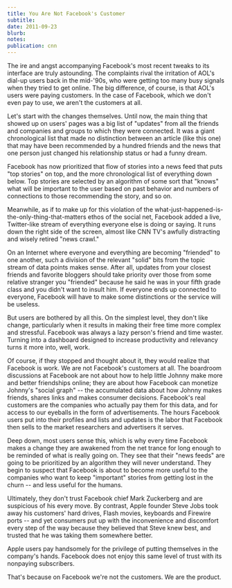 ```yaml
---
title: You Are Not Facebook's Customer
subtitle: 
date: 2011-09-23
blurb: 
notes: 
publication: cnn
---
```


The ire and angst accompanying Facebook's most recent tweaks to its interface are truly astounding. The complaints rival the irritation of AOL's dial-up users back in the mid-'90s, who were getting too many busy signals when they tried to get online. The big difference, of course, is that AOL's users were paying customers. In the case of Facebook, which we don't even pay to use, we aren't the customers at all.

Let's start with the changes themselves. Until now, the main thing that showed up on users' pages was a big list of "updates" from all the friends and companies and groups to which they were connected. It was a giant chronological list that made no distinction between an article (like this one) that may have been recommended by a hundred friends and the news that one person just changed his relationship status or had a funny dream.

Facebook has now prioritized that flow of stories into a news feed that puts "top stories" on top, and the more chronological list of everything down below. Top stories are selected by an algorithm of some sort that "knows" what will be important to the user based on past behavior and numbers of connections to those recommending the story, and so on.

Meanwhile, as if to make up for this violation of the what-just-happened-is-the-only-thing-that-matters ethos of the social net, Facebook added a live, Twitter-like stream of everything everyone else is doing or saying. It runs down the right side of the screen, almost like CNN TV's awfully distracting and wisely retired "news crawl."

On an Internet where everyone and everything are becoming "friended" to one another, such a division of the relevant "solid" bits from the topic stream of data points makes sense. After all, updates from your closest friends and favorite bloggers should take priority over those from some relative stranger you "friended" because he said he was in your fifth grade class and you didn't want to insult him. If everyone ends up connected to everyone, Facebook will have to make some distinctions or the service will be useless.

But users are bothered by all this. On the simplest level, they don't like change, particularly when it results in making their free time more complex and stressful. Facebook was always a lazy person's friend and time waster. Turning into a dashboard designed to increase productivity and relevancy turns it more into, well, work.

Of course, if they stopped and thought about it, they would realize that Facebook is work. We are not Facebook's customers at all. The boardroom discussions at Facebook are not about how to help little Johnny make more and better friendships online; they are about how Facebook can monetize Johnny's "social graph" -- the accumulated data about how Johnny makes friends, shares links and makes consumer decisions. Facebook's real customers are the companies who actually pay them for this data, and for access to our eyeballs in the form of advertisements. The hours Facebook users put into their profiles and lists and updates is the labor that Facebook then sells to the market researchers and advertisers it serves.

Deep down, most users sense this, which is why every time Facebook makes a change they are awakened from the net trance for long enough to be reminded of what is really going on. They see that their "news feeds" are going to be prioritized by an algorithm they will never understand. They begin to suspect that Facebook is about to become more useful to the companies who want to keep "important" stories from getting lost in the churn -- and less useful for the humans.

Ultimately, they don't trust Facebook chief Mark Zuckerberg and are suspicious of his every move. By contrast, Apple founder Steve Jobs took away his customers' hard drives, Flash movies, keyboards and Firewire ports -- and yet consumers put up with the inconvenience and discomfort every step of the way because they believed that Steve knew best, and trusted that he was taking them somewhere better.

Apple users pay handsomely for the privilege of putting themselves in the company's hands. Facebook does not enjoy this same level of trust with its nonpaying subscribers.

That's because on Facebook we're not the customers. We are the product.
